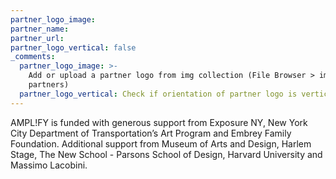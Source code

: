 ```yaml
---
partner_logo_image:
partner_name:
partner_url:
partner_logo_vertical: false
_comments:
  partner_logo_image: >-
    Add or upload a partner logo from img collection (File Browser > img >
    partners)
  partner_logo_vertical: Check if orientation of partner logo is vertical
---
```



AMPL!FY is funded with generous support from Exposure NY, New York City Department of Transportation’s Art Program and Embrey Family Foundation. Additional support from Museum of Arts and Design, Harlem Stage, The New School - Parsons School of Design, Harvard University and Massimo Lacobini.